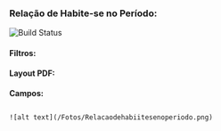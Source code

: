 ### Relação de Habite-se no Período:
![Build Status](https://travis-ci.org/joemccann/dillinger.svg?branch=master)
#### Filtros:



####   Layout PDF:
**Campos:** 
 
```

![alt text](/Fotos/Relacaodehabiitesenoperiodo.png)